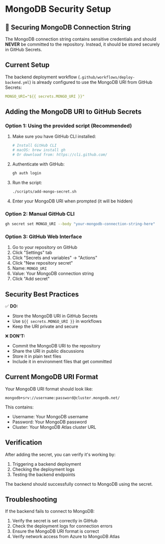 # MongoDB Security Setup

## 🔐 Securing MongoDB Connection String

The MongoDB connection string contains sensitive credentials and should **NEVER** be committed to the repository. Instead, it should be stored securely in GitHub Secrets.

## Current Setup

The backend deployment workflow (`.github/workflows/deploy-backend.yml`) is already configured to use the MongoDB URI from GitHub Secrets:

```yaml
MONGO_URI="${{ secrets.MONGO_URI }}"
```

## Adding the MongoDB URI to GitHub Secrets

### Option 1: Using the provided script (Recommended)

1. Make sure you have GitHub CLI installed:
   ```bash
   # Install GitHub CLI
   # macOS: brew install gh
   # Or download from: https://cli.github.com/
   ```

2. Authenticate with GitHub:
   ```bash
   gh auth login
   ```

3. Run the script:
   ```bash
   ./scripts/add-mongo-secret.sh
   ```

4. Enter your MongoDB URI when prompted (it will be hidden)

### Option 2: Manual GitHub CLI

```bash
gh secret set MONGO_URI --body "your-mongodb-connection-string-here"
```

### Option 3: GitHub Web Interface

1. Go to your repository on GitHub
2. Click "Settings" tab
3. Click "Secrets and variables" → "Actions"
4. Click "New repository secret"
5. Name: `MONGO_URI`
6. Value: Your MongoDB connection string
7. Click "Add secret"

## Security Best Practices

✅ **DO:**
- Store the MongoDB URI in GitHub Secrets
- Use `${{ secrets.MONGO_URI }}` in workflows
- Keep the URI private and secure

❌ **DON'T:**
- Commit the MongoDB URI to the repository
- Share the URI in public discussions
- Store it in plain text files
- Include it in environment files that get committed

## Current MongoDB URI Format

Your MongoDB URI format should look like:
```
mongodb+srv://username:password@cluster.mongodb.net/
```

This contains:
- Username: Your MongoDB username
- Password: Your MongoDB password  
- Cluster: Your MongoDB Atlas cluster URL

## Verification

After adding the secret, you can verify it's working by:

1. Triggering a backend deployment
2. Checking the deployment logs
3. Testing the backend endpoints

The backend should successfully connect to MongoDB using the secret.

## Troubleshooting

If the backend fails to connect to MongoDB:

1. Verify the secret is set correctly in GitHub
2. Check the deployment logs for connection errors
3. Ensure the MongoDB URI format is correct
4. Verify network access from Azure to MongoDB Atlas 